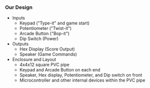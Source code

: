 ### Our Design
* Inputs
    * Keypad ("Type-it" and game start)
    * Potentiometer ("Twist-it")
    * Arcade Button ("Bop-it")
    * Dip Switch (Power)
* Outputs
    * Hex Display (Score Output)
    * Speaker (Game Commands)
* Enclosure and Layout
    * 4x4x12 square PVC pipe
    * Keypad and Arcade Button on each end
    * Speaker, Hex display, Potentiometer, and Dip switch on front
    * Microcontroller and other internal devices within the PVC pipe
